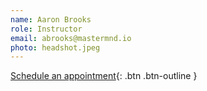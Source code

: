 ```yaml
---
name: Aaron Brooks
role: Instructor
email: abrooks@mastermnd.io
photo: headshot.jpeg
---
```


[Schedule an appointment](#){: .btn .btn-outline }
